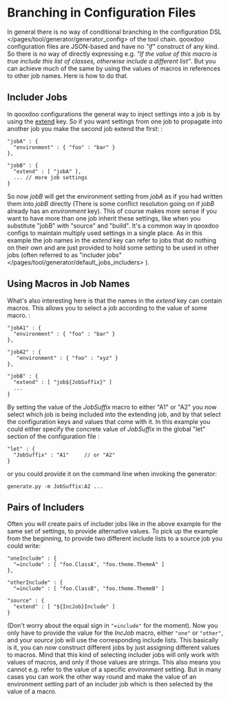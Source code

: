 Branching in Configuration Files
================================

In general there is no way of conditional branching in the configuration DSL \</pages/tool/generator/generator\_config\> of the tool chain. qooxdoo configuration files are JSON-based and have no *"if"* construct of any kind. So there is no way of directly expressing e.g. *"If the value of this macro is true include this list of classes, otherwise include a different list"*. But you can achieve much of the same by using the values of macros in references to other job names. Here is how to do that.

Includer Jobs
-------------

In qooxdoo configurations the general way to inject settings into a job is by using the [extend](http://manual.qooxdoo.org/2.1.x/pages/tool/generator/generator_config_ref.html#extend) key. So if you want settings from one job to propagate into another job you make the second job extend the first: :

    "jobA" : {
      "environment" : { "foo" : "bar" }
    },

    "jobB" : {
      "extend" : [ "jobA" ],
      ... // more job settings
    }

So now *jobB* will get the environment setting from *jobA* as if you had written them into *jobB* directly (There is some conflict resolution going on if *jobB* already has an *environment* key). This of course makes more sense if you want to have more than one job inherit these settings, like when you substitute "jobB" with "source" and "build". It's a common way in qooxdoo configs to maintain multiply used settings in a single place. As in this example the job names in the *extend* key can refer to jobs that do nothing on their own and are just provided to hold some setting to be used in other jobs (often referred to as "includer jobs"
\</pages/tool/generator/default\_jobs\_includers\> ).

Using Macros in Job Names
-------------------------

What's also interesting here is that the names in the *extend* key can contain macros. This allows you to select a job according to the value of some macro. :

    "jobA1" : {
      "environment" : { "foo" : "bar" }
    },

    "jobA2" : {
       "environment" : { "foo" : "xyz" }
    },

    "jobB" : {
      "extend" : [ "job${JobSuffix}" ]
      ...
    }

By setting the value of the *JobSuffix* macro to either "A1" or "A2" you now select which job is being included into the extending job, and by that select the configuration keys and values that come with it. In this example you could either specify the concrete value of *JobSuffix* in the global "let" section of the configuration file :

    "let" : {
      "JobSuffix" : "A1"     // or "A2"
    }

or you could provide it on the command line when invoking the generator:

    generate.py -m JobSuffix:A2 ...

Pairs of Includers
------------------

Often you will create pairs of includer jobs like in the above example for the same set of settings, to provide alternative values. To pick up the example from the beginning, to provide two different include lists to a source job you could write:

    "oneInclude" : {
      "=include" : [ "foo.ClassA", "foo.theme.ThemeA" ]
    },

    "otherInclude" : {
      "=include" : [ "foo.ClassB", "foo.theme.ThemeB" ]

    "source" : {
      "extend" : [ "${IncJob}Include" ]
    }

(Don't worry about the equal sign in `"=include"` for the moment). Now you only have to provide the value for the *IncJob* macro, either `"one"` or `"other"`, and your *source* job will use the corresponding include lists. This basically is it, you can now construct different jobs by just assigning different values to macros. Mind that this kind of selecting includer jobs will only work with values of macros, and only if those values are strings. This also means you cannot e.g. refer to the value of a specific *environment* setting. But in many cases you can work the other way round and make the value of an environment setting part of an includer job which is then selected by the value of a macro.
